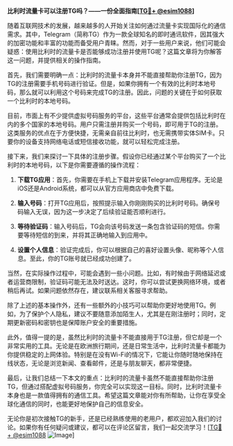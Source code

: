 **比利时流量卡可以注册TG吗？——一份全面指南[[TG💪+ @esim1088](https://t.me/s/esim1088)]**

随着互联网技术的发展，越来越多的人开始关注如何通过流量卡实现国际化的通信需求。其中，Telegram（简称TG）作为一款全球知名的即时通讯软件，因其强大的加密功能和丰富的功能而备受用户青睐。然而，对于一些用户来说，他们可能会疑惑：使用比利时的流量卡是否能够成功注册并使用TG呢？这篇文章将为你解答这一问题，并提供相关的操作指南。

首先，我们需要明确一点：比利时的流量卡本身并不能直接帮助你注册TG，因为TG的注册需要手机号码进行验证。但是，如果你拥有一个有效的比利时本地号码，那么就可以利用这个号码来完成TG的注册。因此，问题的关键在于如何获取一个比利时的本地号码。

目前，市面上有不少提供虚拟号码服务的平台，这些平台通常会提供包括比利时在内的多个国家的本地号码。用户只需注册并购买一个号码，即可用于TG的注册。这类服务的优点在于方便快捷，无需亲自前往比利时，也无需携带实体SIM卡。只要你的设备支持网络电话或短信接收功能，就可以轻松完成注册。

接下来，我们来探讨一下具体的注册步骤。假设你已经通过某个平台购买了一个比利时的本地号码，以下是你需要遵循的操作流程：

1. **下载TG应用**：首先，你需要在手机上下载并安装Telegram应用程序。无论是iOS还是Android系统，都可以从官方应用商店中免费下载。

2. **输入号码**：打开TG应用后，按照提示输入你刚刚购买的比利时号码。确保号码输入无误，因为这一步决定了后续验证能否顺利进行。

3. **等待验证码**：输入号码后，TG会向该号码发送一条包含验证码的短信。你需要等待短信的到来，并将其正确地输入到应用中。

4. **设置个人信息**：验证完成后，你可以根据自己的喜好设置头像、昵称等个人信息。至此，你的TG账号就已经成功创建了。

当然，在实际操作过程中，可能会遇到一些小问题。比如，有时候由于网络延迟或者运营商限制，验证码可能无法及时送达。这时，你可以尝试更换网络环境，或者稍后再试。如果问题依然存在，建议联系相关客服寻求帮助。

除了上述的基本操作外，还有一些额外的小技巧可以帮助你更好地使用TG。例如，为了保护个人隐私，建议不要随意添加陌生人，尤其是在刚注册时；同时，定期更新密码和密钥也是保障账户安全的重要措施。

此外，值得一提的是，虽然比利时的流量卡不能直接用于TG注册，但它却是一个非常实用的工具。无论是在欧洲旅行期间，还是日常生活中，比利时流量卡都能为你提供稳定的上网体验。特别是在没有Wi-Fi的情况下，它能让你随时随地保持在线状态，无论是浏览新闻、查看邮件，还是与朋友聊天，都非常便捷。

最后，让我们总结一下本文的重点：比利时的流量卡虽然不能直接帮助你注册TG，但通过搭配虚拟号码服务，你完全可以实现这一目标。同时，比利时流量卡本身也是一款值得拥有的通信工具。希望这篇文章能对你有所帮助，让你在享受全球化通信的同时，也能更好地保护自己的信息安全。

无论你是初次接触TG的新手，还是已经熟练使用的老用户，都欢迎加入我们的讨论。如果你有任何疑问或建议，都可以在评论区留言，我们一起交流学习！[[TG💪+ @esim1088](https://t.me/s/esim1088) ![Image](https://i.postimg.cc/4NQfJmqS/Snipaste-2025-05-13-00-14-12.png)]